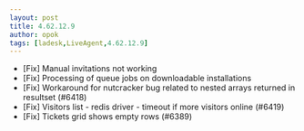 ```yaml
---
layout: post
title: 4.62.12.9
author: opok
tags: [ladesk,LiveAgent,4.62.12.9]
---
```


- [Fix] Manual invitations not working
- [Fix] Processing of queue jobs on downloadable installations
- [Fix] Workaround for nutcracker bug related to nested arrays returned in resultset (#6418)
- [Fix] Visitors list - redis driver - timeout if more visitors online (#6419)
- [Fix] Tickets grid shows empty rows (#6389)
